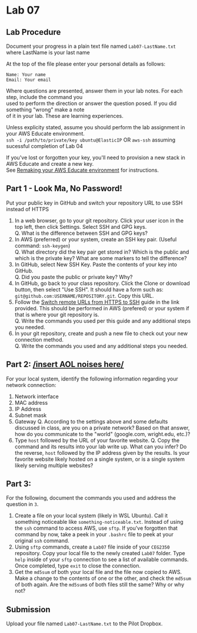 # Lab 07

## Lab Procedure
Document your progress in a plain text file named `Lab07-LastName.txt`  
where LastName is your last name

At the top of the file please enter your personal details as follows:
```
Name: Your name
Email: Your email

```

Where questions are presented, answer them in your lab notes.  For each step, include the command you  
used to perform the direction or answer the question posed.  If you did something "wrong" make a note  
of it in your lab.  These are learning experiences.

Unless explicity stated, assume you should perform the lab assignment in your AWS Educate environment.  
`ssh -i /path/to/private/key ubuntu@ElasticIP`  OR `aws-ssh` assuming sucessful completion of Lab 04

If you've lost or forgotten your key, you'll need to provision a new stack in AWS Educate and create a new key.  
See [Remaking your AWS Educate environment](../../..) for instructions.

## Part 1 - Look Ma, No Password!
Put your public key in GitHub and switch your repository URL to use SSH instead of HTTPS
1. In a web browser, go to your git repository.  Click your user icon in the top left, then click Settings.  Select SSH and GPG keys.  
Q. What is the difference between SSH and GPG keys?
2. In AWS (preferred) or your system, create an SSH key pair.  (Useful command: `ssh-keygen`)  
Q. What directory did the key pair get stored in?  Which is the public and which is the private key?  What are some markers to tell the difference?
3. In GitHub, select New SSH Key.  Paste the contents of your key into GitHub.  
Q. Did you paste the public or private key?  Why?
4. In GitHub, go back to your class repository.  Click the Clone or download button, then select "Use SSH".  It should have a form such as: `git@github.com:USERNAME/REPOSITORY.git`.  Copy this URL.
5. Follow the [Switch remote URLs from HTTPS to SSH](https://help.github.com/en/github/using-git/changing-a-remotes-url) guide in the link provided.  This should be performed in AWS (prefered) or your system if that is where your git repository is.  
Q. Write the commands you used per this guide and any additional steps you needed.  
6. In your git repository, create and push a new file to check out your new connection method.  
Q. Write the commands you used and any additional steps you needed.

## Part 2: [/insert AOL noises here/](https://www.youtube.com/watch?v=D1UY7eDRXrs)
For your local system, identify the following information regarding your network connection:
1. Network interface
2. MAC address
3. IP Address
4. Subnet mask
5. Gateway
Q. According to the settings above and some defaults discussed in class, are you on a private network?  Based on that answer, how do you communicate to the "world" (google.com, wright.edu, etc.)?
6. Type `host` followed by the URL of your favorite website.
Q. Copy the command and its results into your lab write up.  What can you infer?  Do the reverse, `host` followed by the IP address given by the results.  Is your favorite website likely hosted on a single system, or is a single system likely serving multiple websites?

## Part 3:
For the following, document the commands you used and address the question in `3`.
1. Create a file on your local system (likely in WSL Ubuntu).  Call it something noticeable like `something-noticeable.txt`.  Instead of using the `ssh` command to access AWS, use `sftp`.  If you've forgotten that command by now, take a peek in your `.bashrc` file to peek at your original `ssh` command.    
2. Using `sftp` commands, create a `Lab07` file inside of your `CEG2350` repository.  Copy your local file to the newly created `Lab07` folder.  Type `help` inside of your `sftp` connection to see a list of available commands.  Once completed, type `exit` to close the connection.
3. Get the `md5sum` of both your local file and the file now copied to AWS.  Make a change to the contents of one or the other, and check the `md5sum` of both again.  Are the `md5sum`s of both files still the same?  Why or why not?


## Submission
Upload your file named `Lab07-LastName.txt` to the Pilot Dropbox.